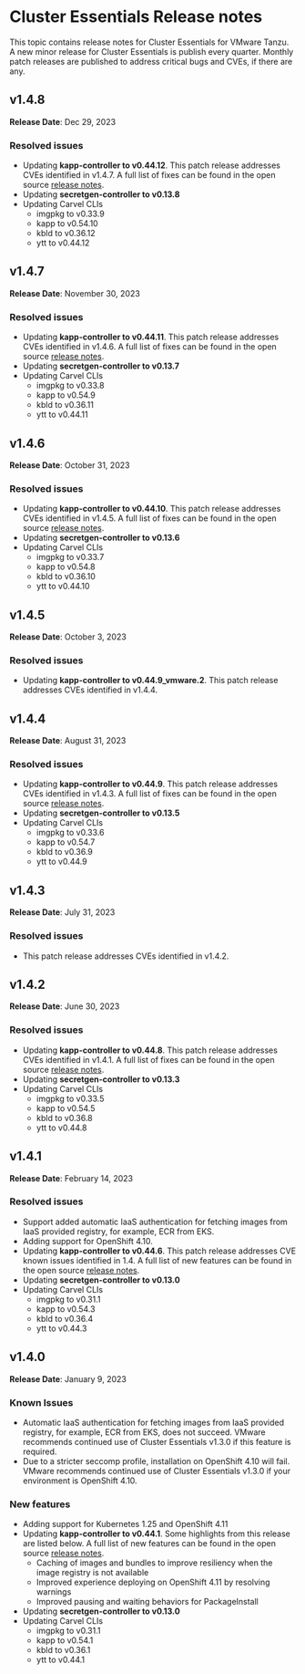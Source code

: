 # Cluster Essentials Release notes

This topic contains release notes for Cluster Essentials for VMware Tanzu. A new minor release for Cluster Essentials is publish every quarter. Monthly patch releases are published to address critical bugs and CVEs, if there are any.

## <a id='1-4-8'></a> v1.4.8

**Release Date**: Dec 29, 2023

### <a id='1-4-8-resolved-issues'></a> Resolved issues
* Updating **kapp-controller to v0.44.12**. This patch release addresses CVEs identified in v1.4.7. A full list of fixes can be found in the open source [release notes](https://github.com/vmware-tanzu/carvel-kapp-controller/releases/tag/v0.44.12).
* Updating **secretgen-controller to v0.13.8**
* Updating Carvel CLIs
  * imgpkg to v0.33.9
  * kapp to v0.54.10
  * kbld to v0.36.12
  * ytt to v0.44.12

## <a id='1-4-7'></a> v1.4.7

**Release Date**: November 30, 2023

### <a id='1-4-7-resolved-issues'></a> Resolved issues
* Updating **kapp-controller to v0.44.11**. This patch release addresses CVEs identified in v1.4.6. A full list of fixes can be found in the open source [release notes](https://github.com/vmware-tanzu/carvel-kapp-controller/releases/tag/v0.44.11).
* Updating **secretgen-controller to v0.13.7**
* Updating Carvel CLIs
  * imgpkg to v0.33.8
  * kapp to v0.54.9
  * kbld to v0.36.11
  * ytt to v0.44.11

## <a id='1-4-6'></a> v1.4.6

**Release Date**: October 31, 2023

### <a id='1-4-6-resolved-issues'></a> Resolved issues
* Updating **kapp-controller to v0.44.10**. This patch release addresses CVEs identified in v1.4.5. A full list of fixes can be found in the open source [release notes](https://github.com/vmware-tanzu/carvel-kapp-controller/releases/tag/v0.44.10).
* Updating **secretgen-controller to v0.13.6**
* Updating Carvel CLIs
  * imgpkg to v0.33.7
  * kapp to v0.54.8
  * kbld to v0.36.10
  * ytt to v0.44.10

## <a id='1-4-5'></a> v1.4.5

**Release Date**: October 3, 2023

### <a id='1-4-5-resolved-issues'></a> Resolved issues
* Updating **kapp-controller to v0.44.9_vmware.2**. This patch release addresses CVEs identified in v1.4.4. 

## <a id='1-4-4'></a> v1.4.4

**Release Date**: August 31, 2023

### <a id='1-4-4-resolved-issues'></a> Resolved issues
* Updating **kapp-controller to v0.44.9**. This patch release addresses CVEs identified in v1.4.3. A full list of fixes can be found in the open source [release notes](https://github.com/vmware-tanzu/carvel-kapp-controller/releases/tag/v0.44.9).
* Updating **secretgen-controller to v0.13.5**
* Updating Carvel CLIs
  * imgpkg to v0.33.6
  * kapp to v0.54.7
  * kbld to v0.36.9
  * ytt to v0.44.9

## <a id='1-4-3'></a> v1.4.3

**Release Date**: July 31, 2023

### <a id='1-4-3-resolved-issues'></a> Resolved issues
* This patch release addresses CVEs identified in v1.4.2.

## <a id='1-4-2'></a> v1.4.2

**Release Date**: June 30, 2023

### <a id='1-4-2-resolved-issues'></a> Resolved issues
* Updating **kapp-controller to v0.44.8**. This patch release addresses CVEs identified in v1.4.1. A full list of fixes can be found in the open source [release notes](https://github.com/vmware-tanzu/carvel-kapp-controller/releases/tag/v0.44.8).
* Updating **secretgen-controller to v0.13.3**
* Updating Carvel CLIs
  * imgpkg to v0.33.5
  * kapp to v0.54.5
  * kbld to v0.36.8
  * ytt to v0.44.8

## <a id='1-4-1'></a> v1.4.1

**Release Date**: February 14, 2023

### <a id='1-4-1-resolved-issues'></a> Resolved issues
* Support added automatic IaaS authentication for fetching images from IaaS provided registry, for example, ECR from EKS. 
* Adding support for OpenShift 4.10.
* Updating **kapp-controller to v0.44.6**. This patch release addresses CVE known issues identified in 1.4. A full list of new features can be found in the open source [release notes](https://github.com/vmware-tanzu/carvel-kapp-controller/releases).
* Updating **secretgen-controller to v0.13.0**
* Updating Carvel CLIs
  * imgpkg to v0.31.1
  * kapp to v0.54.3
  * kbld to v0.36.4
  * ytt to v0.44.3

## <a id='1-4'></a> v1.4.0

**Release Date**: January 9, 2023

### <a id='1-4-issues'></a> Known Issues
* Automatic IaaS authentication for fetching images from IaaS provided registry, for example, ECR from EKS, does not succeed. 
VMware recommends continued use of Cluster Essentials v1.3.0 if this feature is required.
* Due to a stricter seccomp profile, installation on OpenShift 4.10 will fail.
VMware recommends continued use of Cluster Essentials v1.3.0 if your environment is OpenShift 4.10.

### <a id='1-4-new-features'></a> New features
* Adding support for Kubernetes 1.25 and OpenShift 4.11
* Updating **kapp-controller to v0.44.1**. Some highlights from this release are listed below. A full list of new features can be found in the open source [release notes](https://github.com/vmware-tanzu/carvel-kapp-controller/releases).
  * Caching of images and bundles to improve resiliency when the image registry is not available
  * Improved experience deploying on OpenShift 4.11 by resolving warnings
  * Improved pausing and waiting behaviors for PackageInstall
* Updating **secretgen-controller to v0.13.0**
* Updating Carvel CLIs
  * imgpkg to v0.31.1
  * kapp to v0.54.1
  * kbld to v0.36.1
  * ytt to v0.44.1
